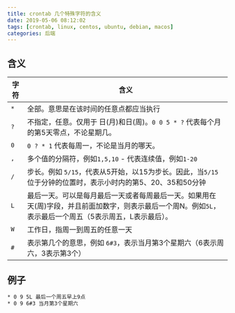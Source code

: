 ```yaml
---
title: crontab 几个特殊字符的含义
date: 2019-05-06 08:12:02
tags: [crontab, linux, centos, ubuntu, debian, macos]
categories: 后端
---
```


## 含义

|字符|含义|
|--|--|
|`*`|全部。意思是在该时间的任意点都应当执行|
|`?`|不指定，任意。仅用于 日(月)和日(周)。`0 0 5 * ?` 代表每个月的第5天零点，不论星期几。|
|`0`|`0 ? * 1` 代表每周一，不论是当月的哪天。|
|`,`|多个值的分隔符，例如`1,5,10` - 代表连续值，例如`1-20`|
|`/`|步长。例如 `5/15`，代表从5开始，以15为步长。因此，当`5/15`位于分钟的位置时，表示小时内的第5、20、35和50分钟|
|`L`|最后一天。可以是每月最后一天或者每周最后一天。如果用在 天(周)字段，并且前面加数字，则表示最后一个周N。例如`5L`，表示最后一个周五（5表示周五，L表示最后）。|
|`W`|工作日，指周一到周五的任意一天|
|`#`|表示第几个的意思，例如 `6#3`，表示当月第3个星期六（6表示周六，3表示第3个）|

## 例子

~~~bash
* 0 9 5L 最后一个周五早上9点
* 0 9 6#3 当月第3个星期六
~~~